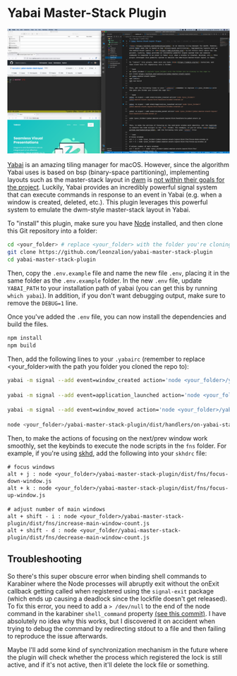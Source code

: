 # Yabai Master-Stack Plugin

![A screenshot of the Master-Stack plugin in action](/images/yabai-master-stack-plugin-screenshot.png)

[Yabai](https://github.com/koekeishiya/yabai) is an amazing tiling manager for macOS. However, since the algorithm Yabai uses is based on bsp (binary-space partitioning), implementing layouts such as the master-stack layout in [dwm](https://dwm.suckless.org/) is [not within their goals for the project](https://github.com/koekeishiya/yabai/issues/658#issuecomment-693687832). Luckily, Yabai provides an incredibly powerful signal system that can execute commands in response to an event in Yabai (e.g. when a window is created, deleted, etc.). This plugin leverages this powerful system to emulate the dwm-style master-stack layout in Yabai.

To "install" this plugin, make sure you have [Node](https://nodejs.org/en/) installed, and then clone this Git repository into a folder:

```bash
cd <your_folder> # replace <your_folder> with the folder you're cloning to the repo to
git clone https://github.com/leonzalion/yabai-master-stack-plugin
cd yabai-master-stack-plugin
```

Then, copy the `.env.example` file and name the new file `.env`, placing it in the same folder as the `.env.example` folder. In the new `.env` file, update `YABAI_PATH` to your installation path of yabai (you can get this by running `which yabai`). In addition, if you don't want debugging output, make sure to remove the `DEBUG=1` line.

Once you've added the `.env` file, you can now install the dependencies and build the files.

```bash
npm install
npm build
```

Then, add the following lines to your `.yabairc` (remember to replace &lt;your_folder&gt;with the path you folder you cloned the repo to):

```bash
yabai -m signal --add event=window_created action='node <your_folder>/yabai-master-stack-plugin/dist/handlers/window-created.js'

yabai -m signal --add event=application_launched action='node <your_folder>/yabai-master-stack-plugin/dist/handlers/window-created.js'

yabai -m signal --add event=window_moved action='node <your_folder>/yabai-master-stack-plugin/dist/handlers/window-moved.js'

node <your_folder>/yabai-master-stack-plugin/dist/handlers/on-yabai-start.js
```

Then, to make the actions of focusing on the next/prev window work smoothly, set the keybinds to execute the node scripts in the `fns` folder. For example, if you're using [skhd](https://github.com/koekeishiya/skhd), add the following into your `skhdrc` file:

```text
# focus windows
alt + j : node <your_folder>/yabai-master-stack-plugin/dist/fns/focus-down-window.js
alt + k : node <your_folder>/yabai-master-stack-plugin/dist/fns/focus-up-window.js

# adjust number of main windows
alt + shift - i : node <your_folder>/yabai-master-stack-plugin/dist/fns/increase-main-window-count.js
alt + shift - d : node <your_folder/yabai-master-stack-plugin/dist/fns/decrease-main-window-count.js
```

## Troubleshooting

So there's this super obscure error when binding shell commands to Karabiner where the Node processes will abruptly exit without the onExit callback getting called when registered using the `signal-exit` package (which ends up causing a deadlock since the lockfile doesn't get released). To fix this error, you need to add a `> /dev/null` to the end of the node command in the karabiner `shell_command` property [(see this commit)](https://github.com/leonzalion/macos-configs/commit/a2f2b88c34e0d1cabb49e92fdadf6a284fecee93). I have absolutely no idea why this works, but I discovered it on accident when trying to debug the command by redirecting stdout to a file and then failing to reproduce the issue afterwards.

Maybe I'll add some kind of synchronization mechanism in the future where the plugin will check whether the process which registered the lock is still active, and if it's not active, then it'll delete the lock file or something.
